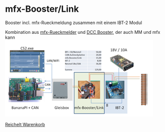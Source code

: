 mfx-Booster/Link
================

Booster incl. mfx-Rueckmeldung zusammen mit einem IBT-2 Modul

Kombination aus [mfx-Rueckmelder](http://www.persmodelrailroad.net/mfx_boost.html) und [DCC Booster](http://www.trainelectronics.com/DCC_Arduino/DCC_Booster), der auch MM und mfx kann
[!["mfx-BoosterLink"](https://github.com/GBert/misc/raw/master/mfx-link/pictures/mfx-BoosterLink_sketch_s.png)](https://github.com/GBert/misc/raw/master/mfx-link/pictures/mfx-BoosterLink_sketch.png)

[Reichelt Warenkorb](https://www.reichelt.de/my/1341110)


